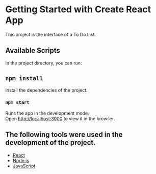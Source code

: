 # Getting Started with Create React App

This project is the interface of a To Do List.

## Available Scripts

In the project directory, you can run:

## `npm install`

Install the dependencies of the project.

### `npm start`

Runs the app in the development mode.\
Open [http://localhost:3000](http://localhost:3000) to view it in the browser.

## The following tools were used in the development of the project.

- [React](https://pt-br.reactjs.org/)
- [Node.js](https://nodejs.org/en/)
- [JavaScript](https://developer.mozilla.org/pt-BR/docs/Web/JavaScript)
